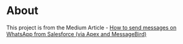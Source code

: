 # About

This project is from the Medium Article - [How to send messages on WhatsApp from Salesforce (via Apex and MessageBird)](https://medium.com/@mikevar/how-to-send-messages-on-whatsapp-from-salesforce-via-apex-and-messagebird-9aa6586833da)